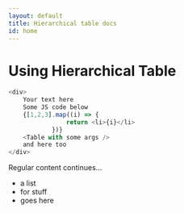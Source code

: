 ```yaml
---
layout: default
title: Hierarchical table docs
id: home
---
```


# Using Hierarchical Table

```js
<div>
    Your text here
    Some JS code below
    {[1,2,3].map((i) => {
                return <li>{i}</li>
            })}
    <Table with some args />
    and here too
</div>
```

Regular content continues...

 - a list
 - for stuff
 - goes here
